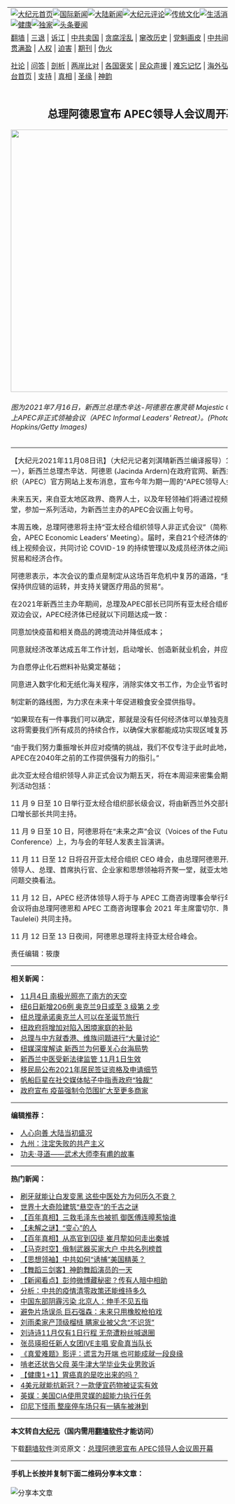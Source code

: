 <a name="1" id="1" target="_blank"></a><span id="1"></span>
<table align=center border="0"><tr><td colspan="2" VALIGN=TOP><a href="https://github.com/itlpwl358/djy/blob/master/gb/nf1351518.md#1"><img src="https://raw.githubusercontent.com/itlpwl358/www/master/t/djy/1.jpg" title="大纪元首页" alt="大纪元首页"></a><a href="https://github.com/itlpwl358/djy/blob/master/gb/n24hr.md#1"><img src="https://raw.githubusercontent.com/itlpwl358/www/master/t/djy/3.jpg" title="国际新闻" alt="国际新闻"></a><a href="https://github.com/itlpwl358/djy/blob/master/gb/nsc413.md#1"><img src="https://raw.githubusercontent.com/itlpwl358/www/master/t/djy/4.jpg" title="大陆新闻" alt="大陆新闻"></a><a href="https://github.com/itlpwl358/djy/blob/master/gb/news392.md#1"><img src="https://raw.githubusercontent.com/itlpwl358/www/master/t/djy/5.jpg" title="大纪元评论" alt="大纪元评论"></a><a href="https://github.com/itlpwl358/djy/blob/master/gb/news2007.md#1"><img src="https://raw.githubusercontent.com/itlpwl358/www/master/t/djy/6.jpg" title="传统文化" alt="传统文化"></a><a href="https://github.com/itlpwl358/djy/blob/master/gb/news2008.md#1"><img src="https://raw.githubusercontent.com/itlpwl358/www/master/t/djy/7.jpg" title="生活消费" alt="生活消费"></a><a href="https://github.com/itlpwl358/djy/blob/master/gb/ncyule.md#1"><img src="https://raw.githubusercontent.com/itlpwl358/www/master/t/djy/8.jpg" title="娱乐休闲" alt="娱乐休闲"></a><a href="https://github.com/itlpwl358/djy/blob/master/gb/nsc1002.md#1"><img src="https://raw.githubusercontent.com/itlpwl358/www/master/t/djy/9.jpg" title="健康" alt="健康"></a><a href="https://github.com/itlpwl358/djy/blob/master/gb/nf6092.md#1"><img src="https://raw.githubusercontent.com/itlpwl358/www/master/t/djy/10a.jpg" title="独家" alt="独家"></a><a href="https://github.com/itlpwl358/djy/blob/master/gb/nf4514.md#1"><img src="https://raw.githubusercontent.com/itlpwl358/www/master/t/djy/12a.jpg" title="头条要闻" alt="头条要闻"></a></td></tr>
<tr><td colspan="2" VALIGN=TOP><a target="_blank" href="https://github.com/itlpwl358/www/blob/master/README.md?zsrh#1">翻墙</a> | <a target="_blank" href="https://github.com/itlpwl358/djy/blob/master/gb/nf5657.md#1">三退</a> | <a target="_blank" href="https://github.com/itlpwl358/djy/blob/master/gb/nf6124.md#1">诉江</a> | <a target="_blank" href="https://github.com/itlpwl358/djy/blob/master/gb/nf1176117.md#1">中共卖国</a> | <a target="_blank" href="https://github.com/itlpwl358/djy/blob/master/gb/nf5773.md#1">贪腐淫乱</a> | <a target="_blank" href="https://github.com/itlpwl358/djy/blob/master/gb/nf1176115.md#1">窜改历史</a> | <a target="_blank" href="https://github.com/itlpwl358/djy/blob/master/gb/nf1176107.md#1">党魁画皮</a> | <a target="_blank" href="https://github.com/itlpwl358/djy/blob/master/gb/nf1320400.md#1">中共间谍</a> | <a target="_blank" href="https://github.com/itlpwl358/djy/blob/master/gb/nf1176114.md#1">破坏传统</a> | <a target="_blank" href="https://github.com/itlpwl358/ntdtv/blob/master/gb/prog447_1.md#1">恶贯满盈</a> | <a target="_blank" href="https://github.com/itlpwl358/djy/blob/master/gb/ncid278.md#1">人权</a> | <a target="_blank" href="https://github.com/itlpwl358/djy/blob/master/gb/nf1176111.md#1">迫害</a> | <a target="_blank" href="https://gitlab.com/szzdlab/mh-qikan/blob/master/README.md#1">期刊</a> | <a target="_blank" href="https://github.com/itlpwl358/djy/blob/master/gb/nf5562.md#1">伪火</a></p><p><a target="_blank" href="https://github.com/itlpwl358/djy/blob/master/gb/9p.md#1">社论</a> | <a target="_blank" href="https://github.com/itlpwl358/djy/blob/master/gb/nf4378.md#1">问答</a> | <a target="_blank" href="https://github.com/itlpwl358/djy/blob/master/gb/nf5792.md#1">剖析</a> | <a target="_blank" href="https://github.com/itlpwl358/djy/blob/master/gb/nf5735.md#1">两岸比对</a> | <a target="_blank" href="https://github.com/itlpwl358/djy/blob/master/gb/nf6119.md#1">各国褒奖</a> | <a target="_blank" href="https://github.com/itlpwl358/djy/blob/master/gb/nf6120.md#1">民众声援</a> | <a target="_blank" href="https://github.com/itlpwl358/djy/blob/master/gb/nf1188594.md#1">难忘记忆</a> | <a target="_blank" href="https://github.com/itlpwl358/djy/blob/master/gb/nf3180.md#1">海外弘传</a> | <a target="_blank" href="https://github.com/itlpwl358/djy/blob/master/gb/nf5410.md#1">万人上访</a> | <a target="_blank" href="https://github.com/itlpwl358/www/blob/master/README.md?zsrh#1">平台首页</a> | <a target="_blank" href="https://github.com/itlpwl358/djy/blob/master/gb/nf4386.md#1">支持</a> | <a target="_blank" href="https://github.com/itlpwl358/djy/blob/master/gb/nf4389.md#1">真相</a> | <a target="_blank" href="https://github.com/itlpwl358/djy/blob/master/gb/nf5790.md#1">圣缘</a> | <a target="_blank" href="https://github.com/itlpwl358/djy/blob/master/gb/nf4786.md#1">神韵</a></td></tr>
<tr><td VALIGN=TOP width="626"><h2 align=center>总理阿德恩宣布 APEC领导人会议周开幕</h2>
<img width="600" src="https://i.epochtimes.com/assets/uploads/2021/11/id13361045-GettyImages-1329028479-600x400.jpg" />
<h6>图为2021年7月16日，新西兰总理杰辛达-阿德恩在惠灵顿 Majestic Centre 出席线上APEC非正式领袖会议（APEC Informal Leaders&#8217; Retreat）。(Photo by Hagen Hopkins/Getty Images)
</h6>
<hr>
<p>【大纪元2021年11月08日讯】（大纪元记者刘淇晴<ahref="https://github.com/itlpwl358/djy/blob/master/gb/tag/%E6%96%B0%E8%A5%BF%E5%85%B0.md#1">新西兰</a>编译报导）11月8日（周一），新西兰<ahref="https://github.com/itlpwl358/djy/blob/master/gb/tag/%E6%80%BB%E7%90%86.md#1">总理</a>杰辛达．阿德恩 (Jacinda Ardern)在政府官网、新西兰亚太经合组织（APEC）官方网站上发布消息，宣布今年为期一周的“APEC<ahref="https://github.com/itlpwl358/djy/blob/master/gb/tag/%E9%A2%86%E5%AF%BC%E4%BA%BA.md#1">领导人</a>会议周”开幕。</p>
<p>未来五天，来自亚太地区政界、商界人士，以及年轻领袖们将通过视频方式齐聚一堂，参加一系列活动，为<ahref="https://github.com/itlpwl358/djy/blob/master/gb/tag/%E6%96%B0%E8%A5%BF%E5%85%B0.md#1">新西兰</a>主办的APEC会议画上句号。</p>
<p>本周五晚，<ahref="https://github.com/itlpwl358/djy/blob/master/gb/tag/%E6%80%BB%E7%90%86.md#1">总理</a>阿德恩将主持“亚太经合组织<ahref="https://github.com/itlpwl358/djy/blob/master/gb/tag/%E9%A2%86%E5%AF%BC%E4%BA%BA.md#1">领导人</a>非正式会议”（简称亚太经合峰会，APEC Economic Leaders&#8217; Meeting）。届时，来自21个经济体的领导人将通过线上视频会议，共同讨论 COVID-19 的持续管理以及成员经济体之间进一步的区域贸易和经济合作。</p>
<p>阿德恩表示，本次会议的重点是制定从这场百年危机中复苏的道路，“我们将共同继续保持供应链的运转，并支持关键医疗用品的贸易”。</p>
<p>在2021年新西兰主办年期间，总理及APEC部长已同所有亚太经合组织经济体举行了双边会议，APEC经济体已经就以下问题达成一致：</p>
<p>同意加快疫苗和相关商品的跨境流动并降低成本；</p>
<p>同意就经济改革达成五年工作计划，启动增长、创造新就业机会，并应对气候变化；</p>
<p>为自愿停止化石燃料补贴奠定基础；</p>
<p>同意进入数字化和无纸化海关程序，消除实体文书工作，为企业节省时间及成本；</p>
<p>制定新的路线图，为力求在未来十年促进粮食安全提供指导。</p>
<p>“如果现在有一件事我们可以确定，那就是没有任何经济体可以单独克服这场流行病。这将需要我们所有成员的持续合作，以确保大家都能成功实现区域复苏，”总理说。</p>
<p>“由于我们努力重振增长并应对疫情的挑战，我们不仅专注于此时此地，还专注于为APEC在2040年之前的工作提供强有力的指引。”</p>
<p>此次亚太经合组织领导人非正式会议为期五天，将在本周迎来密集会期。期间的一系列活动包括：</p>
<p>11 月 9 日至 10 日举行亚太经合组织部长级会议，将由新西兰外交部长和贸易与出口增长部长共同主持。</p>
<p>11 月 9 日至 10 日，阿德恩将在“未来之声”会议（Voices of the Future Conference）上，为与会的年轻人发表主旨演讲。</p>
<p>11 月 11 日至 12 日将召开亚太经合组织 CEO 峰会，由总理阿德恩开启，届时各国领导人、总理、首席执行官、企业家和思想领袖将齐聚一堂，就亚太地区面临的重大问题交换看法。</p>
<p>11 月 12 日，APEC 经济体领导人将于与 APEC 工商咨询理事会举行年度对话。该会议将由总理阿德恩和 APEC 工商咨询理事会 2021 年主席雷切尔．陶莱莱 (Rachel Taulelei) 共同主持。</p>
<p>11 月 12 日至 13 日夜间，阿德恩总理将主持亚太经合峰会。</p>
<p>责任编辑：筱康</p>

<hr>


<strong>相关新闻：</strong>
<li><a href="https://github.com/itlpwl358/djy/blob/master/gb/21/11/6/n13358424.md#1">11月4日 南极光照亮了南方的天空</a></li>
<li><a href="https://github.com/itlpwl358/djy/blob/master/gb/21/11/7/n13359400.md#1">纽6日新增206例 奥克兰9日或至 3 级第 2 步</a></li>
<li><a href="https://github.com/itlpwl358/djy/blob/master/gb/21/11/7/n13359423.md#1">纽总理承诺奥克兰人可以在圣诞节旅行</a></li>
<li><a href="https://github.com/itlpwl358/djy/blob/master/gb/21/11/7/n13359457.md#1">纽政府将增加对陷入困境家庭的补贴</a></li>
<li><a href="https://github.com/itlpwl358/djy/blob/master/gb/21/11/7/n13358915.md#1">总理与中方就香港、维族问题进行“大量讨论”</a></li>
<li><a href="https://github.com/itlpwl358/djy/blob/master/gb/21/11/5/n13355603.md#1">纽媒深度解读 新西兰为何要关心台海局势</a></li>
<li><a href="https://github.com/itlpwl358/djy/blob/master/gb/21/11/1/n13344753.md#1">新西兰中医受新法律监管 11月1日生效</a></li>
<li><a href="https://github.com/itlpwl358/djy/blob/master/gb/21/10/29/n13338661.md#1">移民局公布2021年居民签证资格及申请细节</a></li>
<li><a href="https://github.com/itlpwl358/djy/blob/master/gb/21/10/28/n13336962.md#1">帆船巨星在社交媒体帖子中指责政府“独裁”</a></li>
<li><a href="https://github.com/itlpwl358/djy/blob/master/gb/21/10/26/n13331884.md#1">政府宣布 疫苗强制令范围扩大至更多商家</a></li>
<hr>


<strong>编辑推荐：</strong>
<li><a href="https://github.com/upjkzu3674/djy/blob/master/gb/15/7/17/n4482910.md?dfh#1" target="_blank">人心向善 大陆当初盛况</a></li><li><a href="https://github.com/tsiac2612/djy/blob/master/gb/19/1/23/n10995753.md#1" target="_blank">九州：注定失败的共产主义</a></li><li><a href="https://github.com/tsiac2612/djy/blob/master/gb/18/6/15/n10487846.md#1" target="_blank">功夫·寻道——武术大师李有甫的故事</a></li>
<hr>

<strong>热门新闻：</strong>
<li><a href="https://github.com/itlpwl358/djy/blob/master/gb/21/10/31/n13342805.md#1">刷牙就能让白发变黑  这些中医处方为何历久不衰？</a></li>
<li><a href="https://github.com/itlpwl358/djy/blob/master/gb/21/10/29/n13339418.md#1">世界十大奇险建筑“悬空寺”的千古之谜</a></li>
<li><a href="https://github.com/itlpwl358/djy/blob/master/gb/21/11/4/n13354142.md#1">【百年真相】三救毛泽东也被抓 御医傅连暲惹恼谁</a></li>
<li><a href="https://github.com/itlpwl358/djy/blob/master/gb/21/11/4/n13354107.md#1">【未解之谜】“变心”的人</a></li>
<li><a href="https://github.com/itlpwl358/djy/blob/master/gb/21/11/1/n13346265.md#1">【百年真相】从高官到囚徒 崔月犂如何走出秦城</a></li>
<li><a href="https://github.com/itlpwl358/djy/blob/master/gb/21/11/6/n13358025.md#1">【马克时空】俄制武器买家大户 中共名列榜首</a></li>
<li><a href="https://github.com/itlpwl358/djy/blob/master/gb/21/10/25/n13328557.md#1">【思想领袖】中共如何“诱捕”美国精英？</a></li>
<li><a href="https://github.com/itlpwl358/djy/blob/master/gb/21/11/7/n13358604.md#1">【舞蹈三剑客】神韵舞蹈演员的一天</a></li>
<li><a href="https://github.com/itlpwl358/djy/blob/master/gb/21/11/5/n13356390.md#1">【新闻看点】彭帅微博藏秘密？传有人暗中相助</a></li>
<li><a href="https://github.com/itlpwl358/djy/blob/master/gb/21/11/6/n13357396.md#1">分析：中共的疫情清零政策还能维持多久</a></li>
<li><a href="https://github.com/itlpwl358/djy/blob/master/gb/21/11/5/n13356345.md#1">中国东部阴霾污染 北京人：伸手不见五指</a></li>
<li><a href="https://github.com/itlpwl358/djy/blob/master/gb/21/11/5/n13356841.md#1">避免片场误杀 巨石强森：未来只用橡胶枪拍戏</a></li>
<li><a href="https://github.com/itlpwl358/djy/blob/master/gb/21/11/7/n13359226.md#1">刘雨柔家产顶级榴梿 瞒家业被父念“不识货”</a></li>
<li><a href="https://github.com/itlpwl358/djy/blob/master/gb/21/11/5/n13356456.md#1">刘诗诗11月仅有1日行程 无奈遭粉丝喊退圈</a></li>
<li><a href="https://github.com/itlpwl358/djy/blob/master/gb/21/11/5/n13354503.md#1">张员瑛担任新人女团IVE主唱 安兪真当队长</a></li>
<li><a href="https://github.com/itlpwl358/djy/blob/master/gb/21/11/6/n13357764.md#1">《真爱难题》影评：谎言为开端 也可能成就一段良缘</a></li>
<li><a href="https://github.com/itlpwl358/djy/blob/master/gb/21/11/6/n13357565.md#1">啃老还状告父母 英牛津大学毕业失业男败诉</a></li>
<li><a href="https://github.com/itlpwl358/djy/blob/master/gb/21/10/27/n13333602.md#1">【健康1+1】胃癌真的是吃出来的吗？</a></li>
<li><a href="https://github.com/itlpwl358/djy/blob/master/gb/21/11/5/n13356526.md#1">4美元就能抗新冠？一款便宜药物被证实有效</a></li>
<li><a href="https://github.com/itlpwl358/djy/blob/master/gb/21/11/5/n13355398.md#1">英媒：美国CIA使用灵媒的超能力执行任务</a></li>
<li><a href="https://github.com/itlpwl358/djy/blob/master/gb/21/11/6/n13357344.md#1">印尼下怪雨 整座停车场只有一辆车被淋到</a></li>
<hr>

<strong>本文转自<a href="https://www.epochtimes.com">大纪元</a>（国内需用<a href="https://github.com/itlpwl358/www/blob/master/README.md#8">翻墙软件</a>才能访问）</strong><p>下载<a href="https://github.com/itlpwl358/www/blob/master/README.md#8">翻墙软件</a>浏览原文：<a href="https://www.epochtimes.com/gb/21/11/8/n13361035.htm">总理阿德恩宣布 APEC领导人会议周开幕</a></p><hr>

<strong>手机上长按并复制下面二维码分享本文章：</strong><br><br><img src="https://chart.apis.google.com/chart?cht=qr&chs=240x240&choe=UTF-8&chld=M|2&chl=https://github.com/itlpwl358/djy/blob/master/gb/21/11/8/n13361035.md%231" title="分享本文章"></td><td VALIGN=TOP><a href="https://github.com/itlpwl358/djy/blob/master/gb/16/1/21/n4622075.md?dfh#1" target="_blank"><img src="https://raw.githubusercontent.com/itlpwl358/djy/master/gb/300/wei-f1.jpg" title="中共的伪火骗局"  alt="中共的伪火骗局"></a><br><a href="https://github.com/itlpwl358/www/blob/master/README.md?dfh#9" target="_blank"><img src="https://raw.githubusercontent.com/itlpwl358/djy/master/gb/300/yong-h.jpg" title="永恒的见证"  alt="永恒的见证"></a><br><a href="https://github.com/itlpwl358/djy/blob/master/gb/13/9/29/n3974789.md?dfh#1" target="_blank"><img src="https://raw.githubusercontent.com/itlpwl358/djy/master/gb/300/shang-lnz.jpg" title="善良女子被中共投男牢"  alt="善良女子被中共投男牢"></a><br><a href="https://github.com/itlpwl358/djy/blob/master/gb/16/3/16/n4663449.md?dfh#1" target="_blank"><img src="https://raw.githubusercontent.com/itlpwl358/djy/master/gb/300/huo-z3.jpg" title="警卫目击活摘器官"  alt="警卫目击活摘器官"></a><br><a href="https://github.com/itlpwl358/djy/blob/master/gb/16/8/7/n8177641.md?dfh#1" target="_blank"><img src="https://raw.githubusercontent.com/itlpwl358/djy/master/gb/300/huo-z4.jpg" title="证人描述活摘恐怖"  alt="证人描述活摘恐怖"></a><br><a href="https://github.com/itlpwl358/djy/blob/master/gb/10/4/19/n2881569.md?dfh#1" target="_blank"><img src="https://raw.githubusercontent.com/itlpwl358/djy/master/gb/300/huo-z1.jpg" title="揭开活摘器官黑幕"  alt="揭开活摘器官黑幕"></a><br><a href="https://github.com/itlpwl358/djy/blob/master/gb/10/11/7/n3077476.md?dfh#1" target="_blank"><img src="https://raw.githubusercontent.com/itlpwl358/djy/master/gb/300/ma-ks.jpg" title="马克思的成魔之路"  alt="马克思的成魔之路"></a><br><a href="https://github.com/itlpwl358/djy/blob/master/gb/14/6/9/n4173977.md?dfh#1" target="_blank"><img src="https://raw.githubusercontent.com/itlpwl358/djy/master/gb/300/chang-zs.jpg" title="藏字石 蕴天机"  alt="藏字石 蕴天机"></a><br><a href="https://github.com/itlpwl358/djy/blob/master/gb/18/5/10/n10381511.md?dfh#1" target="_blank"><img src="https://raw.githubusercontent.com/itlpwl358/djy/master/gb/300/st1.jpg" title="关注三亿人三退"  alt="关注三亿人三退"></a><br><a href="https://github.com/itlpwl358/djy/blob/master/gb/18/3/21/n10237682.md?dfh#1" target="_blank"><img src="https://raw.githubusercontent.com/itlpwl358/djy/master/gb/300/jie-t.jpg" title="解体中共复兴中华"  alt="解体中共复兴中华"></a><br><a href="https://github.com/itlpwl358/djy/blob/master/gb/9/2/9/n2422991.md?dfh#1" target="_blank"><img src="https://raw.githubusercontent.com/itlpwl358/djy/master/gb/300/gao-zs.jpg" title="中共迫害良心律师"  alt="中共迫害良心律师"></a><br><a href="https://github.com/itlpwl358/djy/blob/master/gb/18/12/9/n10900044.md?dfh#1" target="_blank"><img src="https://raw.githubusercontent.com/itlpwl358/djy/master/gb/300/sj1.jpg" title="三百多万人举报江泽民"  alt="三百多万人举报江泽民"></a><br><a href="https://github.com/itlpwl358/djy/blob/master/gb/18/8/28/n10672014.md?dfh#1" target="_blank"><img src="https://raw.githubusercontent.com/itlpwl358/djy/master/gb/300/sj2.jpg" title="这些官员为何起诉江泽民"  alt="这些官员为何起诉江泽民"></a><br><a href="https://github.com/itlpwl358/djy/blob/master/gb/8/12/18/n2367165.md?dfh#1" target="_blank"><img src="https://raw.githubusercontent.com/itlpwl358/djy/master/gb/300/liangan.jpg" title="海峡两岸的强烈对比"  alt="海峡两岸的强烈对比"></a><br><a href="https://github.com/itlpwl358/djy/blob/master/gb/15/12/10/n4593139.md?dfh#1" target="_blank"><img src="https://raw.githubusercontent.com/itlpwl358/djy/master/gb/300/jia-ndzl.jpg" title="加拿大总理的贺信"  alt="加拿大总理的贺信"></a><br><a href="https://github.com/itlpwl358/djy/blob/master/gb/11/6/17/n3289382.md?dfh#1" target="_blank"><img src="https://raw.githubusercontent.com/itlpwl358/djy/master/gb/300/xiao-wd.jpg" title="探寻真相兼听则明"  alt="探寻真相兼听则明"></a><br><a href="https://github.com/itlpwl358/djy/blob/master/gb/18/10/27/n10812623.md?dfh#1" target="_blank"><img src="https://raw.githubusercontent.com/itlpwl358/djy/master/gb/300/yindu.jpg" title="印度媒体报道东方"  alt="印度媒体报道东方"></a><br><a href="https://github.com/itlpwl358/djy/blob/master/gb/18/6/9/n10469652.md?dfh#1" target="_blank"><img src="https://raw.githubusercontent.com/itlpwl358/djy/master/gb/300/xie-j.jpg" title="不一样的海外校园"  alt="不一样的海外校园"></a><br><a href="https://github.com/itlpwl358/djy/blob/master/gb/7/4/5/n1669415.md?dfh#1" target="_blank"><img src="https://raw.githubusercontent.com/itlpwl358/djy/master/gb/300/li-up.jpg" title="从大师到徒弟的传奇"  alt="从大师到徒弟的传奇"></a><br><a href="https://github.com/itlpwl358/djy/blob/master/gb/17/5/26/n9191512.md?dfh#1" target="_blank"><img src="https://raw.githubusercontent.com/itlpwl358/djy/master/gb/300/zfl2.jpg" title="亿万人与东方一本奇书"  alt="亿万人与东方一本奇书"></a><br><a href="https://github.com/itlpwl358/djy/blob/master/gb/13/11/27/n4020290.md?dfh#1" target="_blank"><img src="https://raw.githubusercontent.com/itlpwl358/djy/master/gb/300/zhen-h.jpg" title="大陆见不到的震撼场面"  alt="大陆见不到的震撼场面"></a><br><a href="https://github.com/itlpwl358/djy/blob/master/gb/15/7/17/n4482910.md?dfh#1" target="_blank"><img src="https://raw.githubusercontent.com/itlpwl358/djy/master/gb/300/dalu-sk.jpg" title="人心向善 大陆当初盛况"  alt="人心向善 大陆当初盛况"></a><br><a href="https://github.com/itlpwl358/djy/blob/master/gb/19/1/5/n10955468.md?dfh#1" target="_blank"><img src="https://raw.githubusercontent.com/itlpwl358/djy/master/gb/300/zfl1.jpg" title="追寻真理 这书讲什么"  alt="追寻真理 这书讲什么"></a><br><a href="https://github.com/itlpwl358/www/blob/master/README.md?dfh#1" target="_blank"><img src="https://raw.githubusercontent.com/itlpwl358/djy/master/gb/300/fq1.jpg" title="下载免费翻墙软件"  alt="下载免费翻墙软件"></a><br></td></tr></table>
